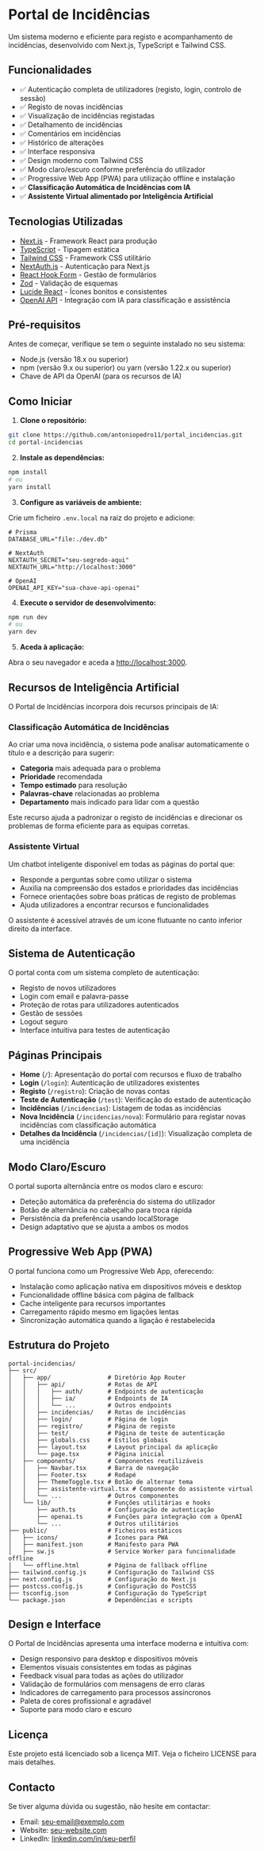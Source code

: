# Portal de Incidências

Um sistema moderno e eficiente para registo e acompanhamento de incidências, desenvolvido com Next.js, TypeScript e Tailwind CSS.

## Funcionalidades

- ✅ Autenticação completa de utilizadores (registo, login, controlo de sessão)
- ✅ Registo de novas incidências
- ✅ Visualização de incidências registadas
- ✅ Detalhamento de incidências
- ✅ Comentários em incidências
- ✅ Histórico de alterações
- ✅ Interface responsiva
- ✅ Design moderno com Tailwind CSS
- ✅ Modo claro/escuro conforme preferência do utilizador
- ✅ Progressive Web App (PWA) para utilização offline e instalação
- ✅ **Classificação Automática de Incidências com IA**
- ✅ **Assistente Virtual alimentado por Inteligência Artificial**

## Tecnologias Utilizadas

- [Next.js](https://nextjs.org/) - Framework React para produção
- [TypeScript](https://www.typescriptlang.org/) - Tipagem estática
- [Tailwind CSS](https://tailwindcss.com/) - Framework CSS utilitário
- [NextAuth.js](https://next-auth.js.org/) - Autenticação para Next.js
- [React Hook Form](https://react-hook-form.com/) - Gestão de formulários
- [Zod](https://github.com/colinhacks/zod) - Validação de esquemas
- [Lucide React](https://lucide.dev/) - Ícones bonitos e consistentes
- [OpenAI API](https://openai.com/blog/openai-api) - Integração com IA para classificação e assistência

## Pré-requisitos

Antes de começar, verifique se tem o seguinte instalado no seu sistema:

- Node.js (versão 18.x ou superior)
- npm (versão 9.x ou superior) ou yarn (versão 1.22.x ou superior)
- Chave de API da OpenAI (para os recursos de IA)

## Como Iniciar

1. **Clone o repositório:**

```bash
git clone https://github.com/antoniopedro11/portal_incidencias.git
cd portal-incidencias
```

2. **Instale as dependências:**

```bash
npm install
# ou
yarn install
```

3. **Configure as variáveis de ambiente:**

Crie um ficheiro `.env.local` na raiz do projeto e adicione:

```
# Prisma
DATABASE_URL="file:./dev.db"

# NextAuth
NEXTAUTH_SECRET="seu-segredo-aqui"
NEXTAUTH_URL="http://localhost:3000"

# OpenAI
OPENAI_API_KEY="sua-chave-api-openai"
```

4. **Execute o servidor de desenvolvimento:**

```bash
npm run dev
# ou
yarn dev
```

5. **Aceda à aplicação:**

Abra o seu navegador e aceda a [http://localhost:3000](http://localhost:3000).

## Recursos de Inteligência Artificial

O Portal de Incidências incorpora dois recursos principais de IA:

### Classificação Automática de Incidências

Ao criar uma nova incidência, o sistema pode analisar automaticamente o título e a descrição para sugerir:

- **Categoria** mais adequada para o problema
- **Prioridade** recomendada
- **Tempo estimado** para resolução
- **Palavras-chave** relacionadas ao problema
- **Departamento** mais indicado para lidar com a questão

Este recurso ajuda a padronizar o registo de incidências e direcionar os problemas de forma eficiente para as equipas corretas.

### Assistente Virtual

Um chatbot inteligente disponível em todas as páginas do portal que:

- Responde a perguntas sobre como utilizar o sistema
- Auxilia na compreensão dos estados e prioridades das incidências
- Fornece orientações sobre boas práticas de registo de problemas
- Ajuda utilizadores a encontrar recursos e funcionalidades

O assistente é acessível através de um ícone flutuante no canto inferior direito da interface.

## Sistema de Autenticação

O portal conta com um sistema completo de autenticação:

- Registo de novos utilizadores
- Login com email e palavra-passe
- Proteção de rotas para utilizadores autenticados
- Gestão de sessões
- Logout seguro
- Interface intuitiva para testes de autenticação

## Páginas Principais

- **Home** (`/`): Apresentação do portal com recursos e fluxo de trabalho
- **Login** (`/login`): Autenticação de utilizadores existentes
- **Registo** (`/registro`): Criação de novas contas
- **Teste de Autenticação** (`/test`): Verificação do estado de autenticação
- **Incidências** (`/incidencias`): Listagem de todas as incidências
- **Nova Incidência** (`/incidencias/nova`): Formulário para registar novas incidências com classificação automática
- **Detalhes da Incidência** (`/incidencias/[id]`): Visualização completa de uma incidência

## Modo Claro/Escuro

O portal suporta alternância entre os modos claro e escuro:

- Deteção automática da preferência do sistema do utilizador
- Botão de alternância no cabeçalho para troca rápida
- Persistência da preferência usando localStorage
- Design adaptativo que se ajusta a ambos os modos

## Progressive Web App (PWA)

O portal funciona como um Progressive Web App, oferecendo:

- Instalação como aplicação nativa em dispositivos móveis e desktop
- Funcionalidade offline básica com página de fallback
- Cache inteligente para recursos importantes
- Carregamento rápido mesmo em ligações lentas
- Sincronização automática quando a ligação é restabelecida

## Estrutura do Projeto

```
portal-incidencias/
├── src/
│   ├── app/                # Diretório App Router 
│   │   ├── api/            # Rotas de API
│   │   │   ├── auth/       # Endpoints de autenticação
│   │   │   ├── ia/         # Endpoints de IA
│   │   │   └── ...         # Outros endpoints
│   │   ├── incidencias/    # Rotas de incidências
│   │   ├── login/          # Página de login
│   │   ├── registro/       # Página de registo
│   │   ├── test/           # Página de teste de autenticação
│   │   ├── globals.css     # Estilos globais
│   │   ├── layout.tsx      # Layout principal da aplicação
│   │   └── page.tsx        # Página inicial
│   ├── components/         # Componentes reutilizáveis
│   │   ├── Navbar.tsx      # Barra de navegação
│   │   ├── Footer.tsx      # Rodapé
│   │   ├── ThemeToggle.tsx # Botão de alternar tema
│   │   ├── assistente-virtual.tsx # Componente do assistente virtual
│   │   └── ...             # Outros componentes
│   └── lib/                # Funções utilitárias e hooks
│       ├── auth.ts         # Configuração de autenticação
│       ├── openai.ts       # Funções para integração com a OpenAI
│       └── ...             # Outros utilitários
├── public/                 # Ficheiros estáticos
│   ├── icons/              # Ícones para PWA
│   ├── manifest.json       # Manifesto para PWA
│   ├── sw.js               # Service Worker para funcionalidade offline
│   └── offline.html        # Página de fallback offline
├── tailwind.config.js      # Configuração do Tailwind CSS
├── next.config.js          # Configuração do Next.js
├── postcss.config.js       # Configuração do PostCSS
├── tsconfig.json           # Configuração do TypeScript
└── package.json            # Dependências e scripts
```

## Design e Interface

O Portal de Incidências apresenta uma interface moderna e intuitiva com:

- Design responsivo para desktop e dispositivos móveis
- Elementos visuais consistentes em todas as páginas
- Feedback visual para todas as ações do utilizador
- Validação de formulários com mensagens de erro claras
- Indicadores de carregamento para processos assíncronos
- Paleta de cores profissional e agradável
- Suporte para modo claro e escuro

## Licença

Este projeto está licenciado sob a licença MIT. Veja o ficheiro LICENSE para mais detalhes.

## Contacto

Se tiver alguma dúvida ou sugestão, não hesite em contactar:

- Email: seu-email@exemplo.com
- Website: [seu-website.com](https://seu-website.com)
- LinkedIn: [linkedin.com/in/seu-perfil](https://linkedin.com/in/seu-perfil) 